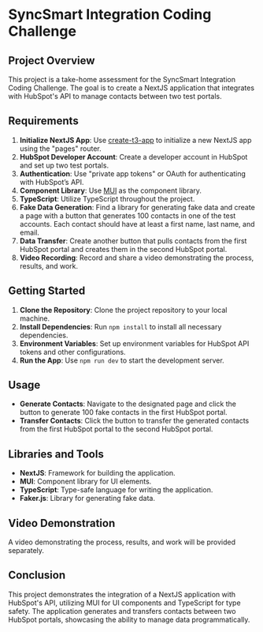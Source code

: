 # SyncSmart Integration Coding Challenge

## Project Overview
This project is a take-home assessment for the SyncSmart Integration Coding Challenge. The goal is to create a NextJS application that integrates with HubSpot's API to manage contacts between two test portals.

## Requirements
1. **Initialize NextJS App**: Use [create-t3-app](https://create.t3.gg/) to initialize a new NextJS app using the "pages" router.
2. **HubSpot Developer Account**: Create a developer account in HubSpot and set up two test portals.
3. **Authentication**: Use "private app tokens" or OAuth for authenticating with HubSpot’s API.
4. **Component Library**: Use [MUI](https://mui.com/material-ui/) as the component library.
5. **TypeScript**: Utilize TypeScript throughout the project.
6. **Fake Data Generation**: Find a library for generating fake data and create a page with a button that generates 100 contacts in one of the test accounts. Each contact should have at least a first name, last name, and email.
7. **Data Transfer**: Create another button that pulls contacts from the first HubSpot portal and creates them in the second HubSpot portal.
8. **Video Recording**: Record and share a video demonstrating the process, results, and work.

## Getting Started
1. **Clone the Repository**: Clone the project repository to your local machine.
2. **Install Dependencies**: Run `npm install` to install all necessary dependencies.
3. **Environment Variables**: Set up environment variables for HubSpot API tokens and other configurations.
4. **Run the App**: Use `npm run dev` to start the development server.

## Usage
- **Generate Contacts**: Navigate to the designated page and click the button to generate 100 fake contacts in the first HubSpot portal.
- **Transfer Contacts**: Click the button to transfer the generated contacts from the first HubSpot portal to the second HubSpot portal.

## Libraries and Tools
- **NextJS**: Framework for building the application.
- **MUI**: Component library for UI elements.
- **TypeScript**: Type-safe language for writing the application.
- **Faker.js**: Library for generating fake data.

## Video Demonstration
A video demonstrating the process, results, and work will be provided separately.

## Conclusion
This project demonstrates the integration of a NextJS application with HubSpot's API, utilizing MUI for UI components and TypeScript for type safety. The application generates and transfers contacts between two HubSpot portals, showcasing the ability to manage data programmatically.